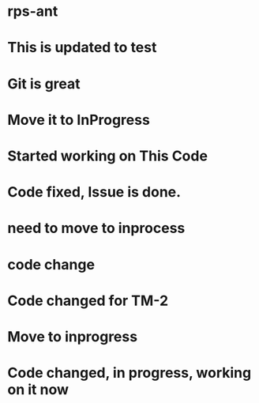 # rps-ant
# This is updated to test
# Git is great
# Move it to InProgress
# Started working on This Code
# Code fixed, Issue is done.
# need to move to inprocess
# code change
# Code changed for TM-2
# Move to inprogress
# Code changed, in progress, working on it now